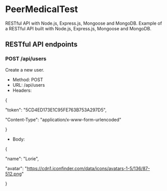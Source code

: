 # PeerMedicalTest

RESTful API with Node.js, Express.js, Mongoose and MongoDB.
Example of a RESTful API built with Node.js, Express.js, Mongoose and MongoDB.

## RESTful API endpoints

### POST /api/users
Create a new user.

- Method: POST
- URL: /api/users
- Headers:

{

"token": "5CD4ED173E1C95FE763B753A297D5",

"Content-Type": "application/x-www-form-urlencoded"

}

- Body:

{

"name": "Lorie",

"avatar": "https://cdn1.iconfinder.com/data/icons/avatars-1-5/136/87-512.png"

}
